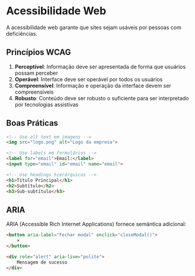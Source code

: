 
# Acessibilidade Web

A acessibilidade web garante que sites sejam usáveis por pessoas com deficiências.

## Princípios WCAG

1. **Perceptível**: Informação deve ser apresentada de forma que usuários possam perceber
2. **Operável**: Interface deve ser operável por todos os usuários
3. **Compreensível**: Informação e operação da interface devem ser compreensíveis
4. **Robusto**: Conteúdo deve ser robusto o suficiente para ser interpretado por tecnologias assistivas

## Boas Práticas

```html
<!-- Use alt text em imagens -->
<img src="logo.png" alt="Logo da empresa">

<!-- Use labels em formulários -->
<label for="email">Email:</label>
<input type="email" id="email" name="email">

<!-- Use headings hierárquicos -->
<h1>Título Principal</h1>
<h2>Subtítulo</h2>
<h3>Sub-subtítulo</h3>
```

## ARIA

ARIA (Accessible Rich Internet Applications) fornece semântica adicional:

```html
<button aria-label="Fechar modal" onclick="closeModal()">
    ×
</button>

<div role="alert" aria-live="polite">
    Mensagem de sucesso
</div>
```
